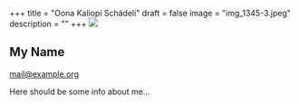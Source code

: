 +++
title = "Oona Kaliopi Schädeli"
draft = false
image = "img_1345-3.jpeg"
description = ""
+++
![](/img/default-author.jpg)

## My Name

mail@example.org

Here should be some info about me...